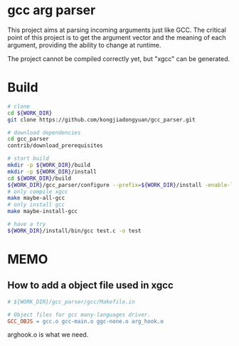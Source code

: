 # gcc arg parser

This project aims at parsing incoming arguments just like GCC.
The critical point of this project is to get the argument vector and the meaning of each argument, providing the ability to change at runtime.

The project cannot be compiled correctly yet, but "xgcc" can be generated.

# Build

```bash
# clone
cd ${WORK_DIR}
git clone https://github.com/kongjiadongyuan/gcc_parser.git

# download dependencies
cd gcc_parser
contrib/download_prerequisites

# start build
mkdir -p ${WORK_DIR}/build 
mkdir -p ${WORK_DIR}/install
cd ${WORK_DIR}/build
${WORK_DIR}/gcc_parser/configure --prefix=${WORK_DIR}/install -enable-language=c,c++ --disable-multilib --disable-werror --disable-bootstrap
# only compile xgcc
make maybe-all-gcc
# only install gcc
make maybe-install-gcc

# have a try
${WORK_DIR}/install/bin/gcc test.c -o test
```

# MEMO
## How to add a object file used in xgcc
```makefile
# ${WORK_DIR}/gcc_parser/gcc/Makefile.in

# Object files for gcc many-languages driver.
GCC_OBJS = gcc.o gcc-main.o ggc-none.o arg_hook.o
```
arghook.o is what we need.